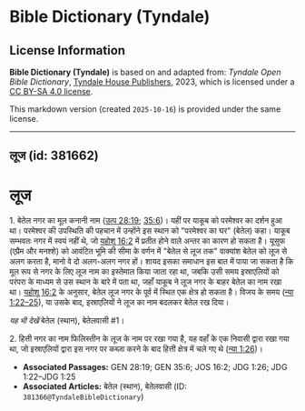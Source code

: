 # Bible Dictionary (Tyndale)

## License Information

**Bible Dictionary (Tyndale)** is based on and adapted from: _Tyndale Open Bible Dictionary_, [Tyndale House Publishers](https://tyndaleopenresources.com/), 2023, which is licensed under a [CC BY-SA 4.0 license](https://creativecommons.org/licenses/by-sa/4.0/legalcode.en).

This markdown version (created `2025-10-16`) is provided under the same license.



--------------------------------

## लूज (id: 381662)

लूज
===

1\. बेतेल नगर का मूल कनानी नाम ([उत्प 28:19](https://ref.ly/Gen28:19); [35:6](https://ref.ly/Gen35:6))। यहीं पर याकूब को परमेश्वर का दर्शन हुआ था। परमेश्वर की उपस्थिति की पहचान में उन्होंने इस स्थान को "परमेश्वर का घर" (बेतेल) कहा। याकूब सम्भवतः नगर में स्वयं नहीं थे, जो [यहोशू 16:2](https://ref.ly/Josh16:2) में प्रतीत होने वाले अन्तर का कारण हो सकता है। यूसुफ (एप्रैम और मनश्शे) को आवंटित भूमि की सीमा के वर्णन में "बेतेल से लूज तक" वाक्यांश बेतेल को लूज से अलग करता है, मानो वे दो अलग\-अलग नगर हों। शायद इसका समाधान इस बात में पाया जा सकता है कि मूल रूप से नगर के लिए लूज नाम का इस्तेमाल किया जाता रहा था, जबकि उसी समय इस्राएलियों को परंपरा के माध्यम से उस स्थान के बारे में पता था, जहाँ याकूब ने लूज नगर के बाहर बेतेल का नाम रखा था। [यहोशू 16:2](https://ref.ly/Josh16:2) के अनुसार, बेतेल लूज नगर के पूर्व में स्थित एक क्षेत्र हो सकता है। विजय के समय ([न्या 1:22–25](https://ref.ly/Judg1:22-Judg1:25)), या उसके बाद, इस्राएलियों ने लूज का नाम बदलकर बेतेल रख दिया।

*यह भी देखें* बेतेल (स्थान), बेतेलवासी \#1।

2\. हित्ती नगर का नाम फिलिस्तीन के लूज के नाम पर रखा गया है, यह वहाँ के एक निवासी द्वारा रखा गया था, जो इस्राएलियों द्वारा इस नगर पर कब्ज़ा करने के बाद हित्ती क्षेत्र में चले गए थे ([न्या 1:26](https://ref.ly/Judg1:26))।

* **Associated Passages:** GEN 28:19; GEN 35:6; JOS 16:2; JDG 1:26; JDG 1:22–JDG 1:25
* **Associated Articles:** बेतेल (स्थान), बेतेलवासी (ID: `381366@TyndaleBibleDictionary`)

